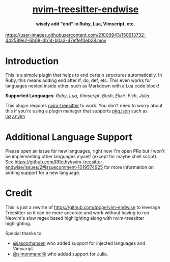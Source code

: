 <h1 align="center">
  <a href="https://github.com/RRethy/nvim-treesitter-endwise">nvim-treesitter-endwise</a>
</h1>

<h4 align="center">wisely add "end" in Ruby, Lua, Vimscript, etc.</h4>

https://user-images.githubusercontent.com/21000943/150613732-442589e2-6b08-4b14-b0a3-47effef0eb28.mov

# Introduction

This is a simple plugin that helps to end certain structures automatically. In Ruby, this means adding end after if, do, def, etc. This even works for languages nested inside other, such as Markdown with a Lua code block!

**Supported Languages**: *Ruby*, *Lua*, *Vimscript*, *Bash*, *Elixir*, *Fish*, *Julia*

This plugin requires [nvim-treesitter](https://github.com/nvim-treesitter/nvim-treesitter) to work. You don't need to worry about this if you're using a plugin manager that supports [pkg.json](https://github.com/neovim/packspec) such as [lazy.nvim](https://github.com/folke/lazy.nvim)

# Additional Language Support

Please open an issue for new languages, right now I'm open PRs but I won't be implementing other languages myself (except for maybe shell script). See https://github.com/RRethy/nvim-treesitter-endwise/issues/2#issuecomment-1019574925 for more information on adding support for a new language.

# Credit

This is just a rewrite of https://github.com/tpope/vim-endwise to leverage Treesitter so it can be more accurate and work without having to run Neovim's slow regex based highlighting along with nvim-treesitter highlighting.

Special thanks to
* [@jasonrhansen](https://www.github.com/jasonrhansen) who added support for injected languages and Vimscript.
* [@simonmandlik](https://www.github.com/simonmandlik) who added support for Julia.
